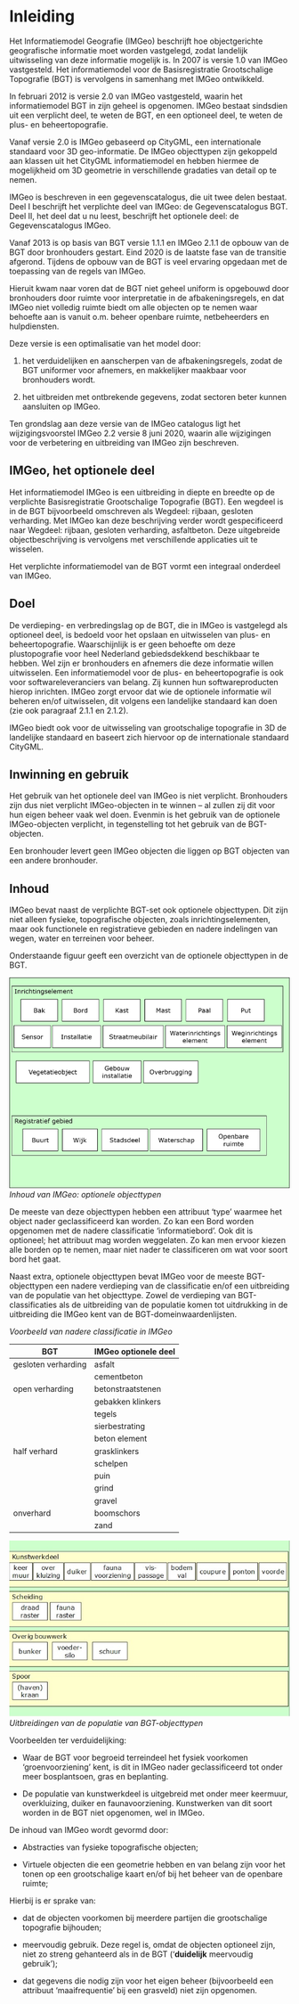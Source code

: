 Inleiding
=========

Het Informatiemodel Geografie (IMGeo) beschrijft hoe objectgerichte geografische
informatie moet worden vastgelegd, zodat landelijk uitwisseling van deze
informatie mogelijk is. In 2007 is versie 1.0 van IMGeo vastgesteld. Het
informatiemodel voor de Basisregistratie Grootschalige Topografie (BGT) is
vervolgens in samenhang met IMGeo ontwikkeld.

In februari 2012 is versie 2.0 van IMGeo vastgesteld, waarin het informatiemodel
BGT in zijn geheel is opgenomen. IMGeo bestaat sindsdien uit een verplicht deel,
te weten de BGT, en een optio­neel deel, te weten de plus- en beheertopografie.

Vanaf versie 2.0 is IMGeo gebaseerd op CityGML, een internationale standaard
voor 3D geo-informatie. De IMGeo objecttypen zijn gekoppeld aan klassen uit het
CityGML informatiemodel en hebben hiermee de mogelijkheid om 3D geometrie in
verschillende gradaties van detail op te nemen.

IMGeo is beschreven in een gegevenscatalogus, die uit twee delen bestaat.
Deel I beschrijft het verplichte deel van IMGeo: de Gegevenscatalogus BGT.
Deel II, het deel dat u nu leest, beschrijft het optionele deel: de
Gegevenscatalogus IMGeo.

Vanaf 2013 is op basis van BGT versie 1.1.1 en IMGeo 2.1.1 de opbouw van de BGT
door bronhouders gestart. Eind 2020 is de laatste fase van de transitie
afgerond. Tijdens de opbouw van de BGT is veel ervaring opgedaan met de
toepassing van de regels van IMGeo.

Hieruit kwam naar voren dat de BGT niet geheel uniform is opgebouwd door
bronhouders door ruimte voor interpretatie in de afbakeningsregels, en dat IMGeo
niet volledig ruimte biedt om alle objecten op te nemen waar behoefte aan is
vanuit o.m. beheer openbare ruimte, netbeheerders en hulpdiensten.

Deze versie is een optimalisatie van het model door:

1.  het verduidelijken en aanscherpen van de afbakeningsregels, zodat de BGT
    uniformer voor afnemers, en makkelijker maakbaar voor bronhouders wordt.

2.  het uitbreiden met ontbrekende gegevens, zodat sectoren beter kunnen
    aansluiten op IMGeo.

Ten grondslag aan deze versie van de IMGeo catalogus ligt het wijzigingsvoorstel
IMGeo 2.2 versie 8 juni 2020, waarin alle wijzigingen voor de verbetering en
uitbreiding van IMGeo zijn beschreven.

IMGeo, het optionele deel
-------------------------

Het informatiemodel IMGeo is een uitbreiding in diepte en breedte op de
verplichte Basisregistratie Grootschalige Topografie (BGT). Een wegdeel is in de
BGT bijvoorbeeld omschreven als Wegdeel: rijbaan, gesloten verharding. Met IMGeo
kan deze beschrijving verder wordt gespecificeerd naar Wegdeel: rijbaan,
gesloten verharding, asfaltbeton. Deze uitgebreide objectbeschrijving is
vervolgens met verschillende applicaties uit te wisselen.

Het verplichte informatiemodel van de BGT vormt een integraal onderdeel van
IMGeo.

Doel
----

De verdieping- en verbredingslag op de BGT, die in IMGeo is vastgelegd als
optioneel deel, is bedoeld voor het opslaan en uitwisselen van plus- en
beheertopografie. Waarschijnlijk is er geen behoefte om deze plustopografie voor
heel Nederland gebiedsdekkend beschikbaar te hebben. Wel zijn er bronhouders en
afnemers die deze informatie willen uitwisselen. Een informatiemodel voor de
plus- en beheertopografie is ook voor softwareleveranciers van belang. Zij
kunnen hun softwareproducten hierop inrichten. IMGeo zorgt ervoor dat wie de
optionele informatie wil beheren en/of uitwisselen, dit volgens
een landelijke standaard kan doen (zie ook paragraaf 2.1.1 en 2.1.2).

IMGeo biedt ook voor de uitwisseling van grootschalige topografie in 3D de
landelijke standaard en baseert zich hiervoor op de internationale standaard
CityGML.

Inwinning en gebruik
--------------------

Het gebruik van het optionele deel van IMGeo is niet verplicht. Bronhouders zijn
dus niet verplicht IMGeo-objecten in te winnen – al zullen zij dit voor hun
eigen beheer vaak wel doen. Evenmin is het gebruik van de optionele
IMGeo-objecten verplicht, in tegenstelling tot het gebruik van de BGT-objecten.

Een bronhouder levert geen IMGeo objecten die liggen op BGT objecten van een
andere bronhouder.

Inhoud
------

IMGeo bevat naast de verplichte BGT-set ook optionele objecttypen. Dit zijn niet
alleen fysieke, topografische objecten, zoals inrichtingselementen, maar ook
functionele en registratieve gebieden en nadere indelingen van wegen, water en
terreinen voor beheer.

Onderstaande figuur geeft een overzicht van de optionele objecttypen in de BGT.

![Inhoud van IMGeo: optionele objecttypen](media/e06259e842931b5cc2bb5cf31e4d7c4d.png)
*Inhoud van IMGeo: optionele objecttypen*

De meeste van deze objecttypen hebben een attribuut ‘type’ waarmee het object
nader geclassificeerd kan worden. Zo kan een Bord worden opgenomen met de nadere
classificatie ‘informatiebord’. Ook dit is optioneel; het attribuut mag worden
weggelaten. Zo kan men ervoor kiezen alle borden op te nemen, maar niet nader te
classificeren om wat voor soort bord het gaat.

Naast extra, optionele objecttypen bevat IMGeo voor de meeste BGT-objecttypen
een nadere verdieping van de classificatie en/of een uitbreiding van de
populatie van het objecttype. Zowel de verdieping van BGT-classificaties als de
uitbreiding van de populatie komen tot uitdrukking in de uitbreiding die IMGeo
kent van de BGT-domeinwaardenlijsten.

*Voorbeeld van nadere classificatie in IMGeo*

| BGT                 | IMGeo optionele deel |
|---------------------|----------------------|
| gesloten verharding | asfalt               |
|                     | cementbeton          |
| open verharding     | betonstraatstenen    |
|                     | gebakken klinkers    |
|                     | tegels               |
|                     | sierbestrating       |
|                     | beton element        |
| half verhard        | grasklinkers         |
|                     | schelpen             |
|                     | puin                 |
|                     | grind                |
|                     | gravel               |
| onverhard           | boomschors           |
|                     | zand                 |


![Uitbreidingen van de populatie van BGT-objecttypen](media/c1ee4fdb69a2d1e4fe62f71494d54d44.png)
*Uitbreidingen van de populatie van BGT-objecttypen*

Voorbeelden ter verduidelijking:

-   Waar de BGT voor begroeid terreindeel het fysiek voorkomen
    ‘groenvoorziening’ kent, is dit in IMGeo nader geclassificeerd tot onder
    meer bosplantsoen, gras en beplanting.

-   De populatie van kunstwerkdeel is uitgebreid met onder meer keermuur,
    overkluizing, duiker en faunavoorziening. Kunstwerken van dit soort worden
    in de BGT niet opgenomen, wel in IMGeo.

De inhoud van IMGeo wordt gevormd door:

-   Abstracties van fysieke topografische objecten;

-   Virtuele objecten die een geometrie hebben en van belang zijn voor het tonen
    op een grootschalige kaart en/of bij het beheer van de openbare ruimte;

Hierbij is er sprake van:

-   dat de objecten voorkomen bij meerdere partijen die grootschalige topografie
    bijhouden;

-   meervoudig gebruik. Deze regel is, omdat de objecten optioneel zijn, niet zo
    streng gehanteerd als in de BGT (‘**duidelijk** meervoudig gebruik’);

-   dat gegevens die nodig zijn voor het eigen beheer (bijvoorbeeld een
    attribuut ‘maaifrequentie’ bij een grasveld) niet zijn opgenomen.
